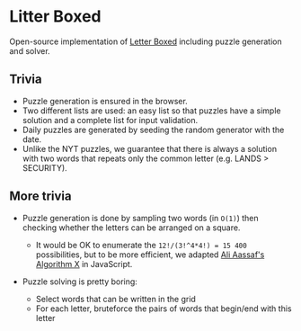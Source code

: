 # Litter Boxed

Open-source implementation of [Letter Boxed](https://www.nytimes.com/puzzles/letter-boxed) including puzzle generation and solver.

## Trivia

- Puzzle generation is ensured in the browser.
- Two different lists are used: an easy list so that puzzles have a simple solution and a complete list for input validation.
- Daily puzzles are generated by seeding the random generator with the date.
- Unlike the NYT puzzles, we guarantee that there is always a solution with two words that repeats only the common letter (e.g. LANDS > SECURITY).

## More trivia

- Puzzle generation is done by sampling two words (in `O(1)`) then checking whether the letters can be arranged on a square.
    - It would be OK to enumerate the `12!/(3!^4*4!) = 15 400` possibilities, but to be more efficient, we adapted [Ali Aassaf's Algorithm X](https://www.cs.mcgill.ca/~aassaf9/python/algorithm_x.html) in JavaScript.

- Puzzle solving is pretty boring:
    - Select words that can be written in the grid
    - For each letter, bruteforce the pairs of words that begin/end with this letter
